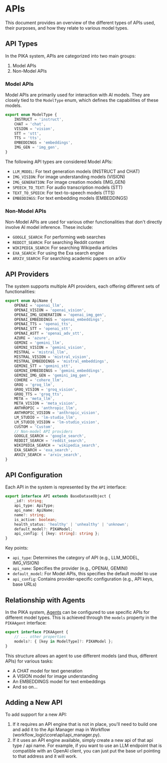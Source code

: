 # APIs

This document provides an overview of the different types of APIs used, their purposes, and how they relate to various model types.

## API Types

In the PIKA system, APIs are categorized into two main groups:

1. Model APIs
2. Non-Model APIs

### Model APIs

Model APIs are primarily used for interaction with AI models. They are closely tied to the `ModelType` enum, which defines the capabilities of these models.

```typescript
export enum ModelType {
    INSTRUCT = 'instruct',
    CHAT = 'chat',
    VISION = 'vision',
    STT = 'stt',
    TTS = 'tts',
    EMBEDDINGS = 'embeddings',
    IMG_GEN = 'img_gen',
}
```

The following API types are considered Model APIs:

- `LLM_MODEL`: For text generation models (INSTRUCT and CHAT)
- `IMG_VISION`: For image understanding models (VISION)
- `IMG_GENERATION`: For image creation models (IMG_GEN)
- `SPEECH_TO_TEXT`: For audio transcription models (STT)
- `TEXT_TO_SPEECH`: For text-to-speech models (TTS)
- `EMBEDDINGS`: For text embedding models (EMBEDDINGS)

### Non-Model APIs

Non-Model APIs are used for various other functionalities that don't directly involve AI model inference. These include:

- `GOOGLE_SEARCH`: For performing web searches
- `REDDIT_SEARCH`: For searching Reddit content
- `WIKIPEDIA_SEARCH`: For searching Wikipedia articles
- `EXA_SEARCH`: For using the Exa search engine
- `ARXIV_SEARCH`: For searching academic papers on arXiv

## API Providers

The system supports multiple API providers, each offering different sets of functionalities:

```typescript
export enum ApiName {
    OPENAI = 'openai_llm',
    OPENAI_VISION = 'openai_vision',
    OPENAI_IMG_GENERATION = 'openai_img_gen',
    OPENAI_EMBEDDINGS = 'openai_embeddings',
    OPENAI_TTS = 'openai_tts',
    OPENAI_STT = 'openai_stt',
    OPENAI_ASTT = 'openai_adv_stt',
    AZURE = 'azure',
    GEMINI = 'gemini_llm',
    GEMINI_VISION = 'gemini_vision',
    MISTRAL = 'mistral_llm',
    MISTRAL_VISION = 'mistral_vision',
    MISTRAL_EMBEDDINGS = 'mistral_embeddings',
    GEMINI_STT = 'gemini_stt',
    GEMINI_EMBEDDINGS = 'gemini_embeddings',
    GEMINI_IMG_GEN = 'gemini_img_gen',
    COHERE = 'cohere_llm',
    GROQ = 'groq_llm',
    GROQ_VISION = 'groq_vision',
    GROQ_TTS = 'groq_tts',
    META = 'meta_llm',
    META_VISION = 'meta_vision',
    ANTHROPIC = 'anthropic_llm',
    ANTHROPIC_VISION = 'anthropic_vision',
    LM_STUDIO = 'lm-studio_llm',
    LM_STUDIO_VISION = 'lm-studio_vision',
    CUSTOM = 'Custom',
    // Non-model API providers
    GOOGLE_SEARCH = 'google_search',
    REDDIT_SEARCH = 'reddit_search',
    WIKIPEDIA_SEARCH = 'wikipedia_search',
    EXA_SEARCH = 'exa_search',
    ARXIV_SEARCH = 'arxiv_search',
}
```

## API Configuration

Each API in the system is represented by the `API` interface:

```typescript
export interface API extends BaseDataseObject {
    _id?: string;
    api_type: ApiType;
    api_name: ApiName;
    name?: string;
    is_active: boolean;
    health_status: 'healthy' | 'unhealthy' | 'unknown';
    default_model?: PIKAModel;
    api_config: { [key: string]: string };
}
```

Key points:
- `api_type`: Determines the category of API (e.g., LLM_MODEL, IMG_VISION)
- `api_name`: Specifies the provider (e.g., OPENAI, GEMINI)
- `default_model`: For Model APIs, this specifies the default model to use
- `api_config`: Contains provider-specific configuration (e.g., API keys, base URLs)

## Relationship with Agents

In the PIKA system, [Agents](/knowledgebase/agent) can be configured to use specific APIs for different model types. This is achieved through the `models` property in the `PIKAAgent` interface:

```typescript
export interface PIKAAgent {
    // ... other properties
    models?: { [key in ModelType]?: PIKAModel };
}
```

This structure allows an agent to use different models (and thus, different APIs) for various tasks:
- A CHAT model for text generation
- A VISION model for image understanding
- An EMBEDDINGS model for text embeddings
- And so on...

## Adding a New API

To add support for a new API:

1. If it requires an API engine that is not in place, you'll need to build one and add it to the Api Manager map in Workflow (workflow_logic\core\api\api_manager.py). 
2. If it uses an API engine available, simply create a new api of that api type / api name. For example, if you want to use an LLM endpoint that is compatible with an OpenAI client, you can just put the base url pointing to that address and it will work. 